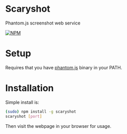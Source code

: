 # Scaryshot

Phantom.js screenshot web service

[![NPM](https://nodei.co/npm/scaryshot.png?downloads=true)](https://nodei.co/npm/scaryshot)

# Setup

Requires that you have [phantom.js](http://phantomjs.org/) binary in your PATH.

# Installation

Simple install is:

```sh
(sudo) npm install -g scaryshot
scaryshot [port]
```

Then visit the webpage in your browser for usage.

